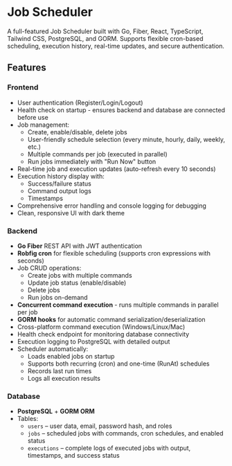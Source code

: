 # Job Scheduler

A full-featured Job Scheduler built with Go, Fiber, React, TypeScript, Tailwind CSS, PostgreSQL, and GORM. Supports flexible cron-based scheduling, execution history, real-time updates, and secure authentication.

## Features

### Frontend
* User authentication (Register/Login/Logout)
* Health check on startup - ensures backend and database are connected before use
* Job management:
  * Create, enable/disable, delete jobs
  * User-friendly schedule selection (every minute, hourly, daily, weekly, etc.)
  * Multiple commands per job (executed in parallel)
  * Run jobs immediately with "Run Now" button
* Real-time job and execution updates (auto-refresh every 10 seconds)
* Execution history display with:
  * Success/failure status
  * Command output logs
  * Timestamps
* Comprehensive error handling and console logging for debugging
* Clean, responsive UI with dark theme

### Backend
* **Go Fiber** REST API with JWT authentication
* **Robfig cron** for flexible scheduling (supports cron expressions with seconds)
* Job CRUD operations:
  * Create jobs with multiple commands
  * Update job status (enable/disable)
  * Delete jobs
  * Run jobs on-demand
* **Concurrent command execution** - runs multiple commands in parallel per job
* **GORM hooks** for automatic command serialization/deserialization
* Cross-platform command execution (Windows/Linux/Mac)
* Health check endpoint for monitoring database connectivity
* Execution logging to PostgreSQL with detailed output
* Scheduler automatically:
  * Loads enabled jobs on startup
  * Supports both recurring (cron) and one-time (RunAt) schedules
  * Records last run times
  * Logs all execution results

### Database
* **PostgreSQL** + **GORM ORM**
* Tables:
  * `users` – user data, email, password hash, and roles
  * `jobs` – scheduled jobs with commands, cron schedules, and enabled status
  * `executions` – complete logs of executed jobs with output, timestamps, and success status


